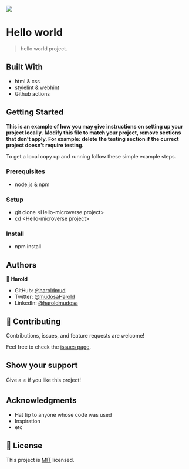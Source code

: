 ![](https://img.shields.io/badge/Microverse-blueviolet)

# Hello world

> hello world project.

## Built With

- html & css
- stylelint & webhint
- Github actions

<!-- ## Live Demo (if available) -->

<!-- [Live Demo Link](https://livedemo.com) -->

## Getting Started

**This is an example of how you may give instructions on setting up your project locally.**
**Modify this file to match your project, remove sections that don't apply. For example: delete the testing section if the currect project doesn't require testing.**

To get a local copy up and running follow these simple example steps.

### Prerequisites

- node.js & npm

### Setup

- git clone \<Hello-microverse project>
- cd \<Hello-microverse project>

### Install

- npm install

<!-- ### Usage -->

<!-- ### Run tests -->

<!-- ### Deployment -->

## Authors

👤 **Harold**

- GitHub: [@haroldmud](https://github.com/haroldmud)
- Twitter: [@mudosaHarold](https://twitter.com/MudosaHarold)
- LinkedIn: [@haroldmudosa](https://www.linkedin.com/in/harold-mudosa-40124021b/)

<!-- 👤 **Author2**

- GitHub: [@githubhandle](https://github.com/githubhandle)
- Twitter: [@twitterhandle](https://twitter.com/twitterhandle)
- LinkedIn: [LinkedIn](https://linkedin.com/in/linkedinhandle) -->

## 🤝 Contributing

Contributions, issues, and feature requests are welcome!

Feel free to check the [issues page](../../issues/).

## Show your support

Give a ⭐️ if you like this project!

## Acknowledgments

- Hat tip to anyone whose code was used
- Inspiration
- etc

## 📝 License

This project is [MIT](./MIT.md) licensed.
